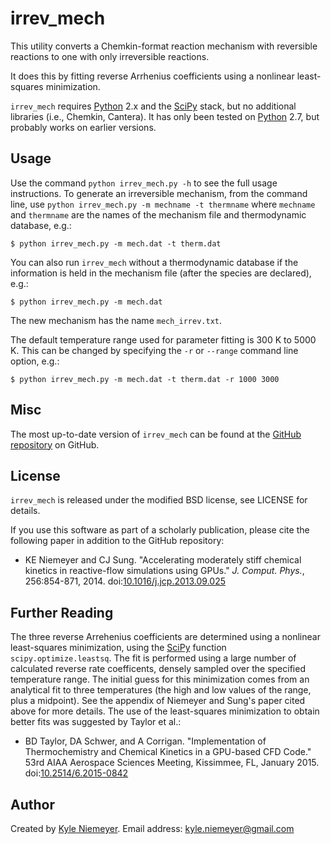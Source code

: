 irrev_mech
=======

This utility converts a Chemkin-format reaction mechanism with reversible reactions to one with only irreversible reactions.

It does this by fitting reverse Arrhenius coefficients using a nonlinear least-squares minimization.

`irrev_mech` requires [Python] 2.x and the [SciPy] stack, but no additional libraries (i.e., Chemkin, Cantera). It has only been tested on [Python] 2.7, but probably works on earlier versions.

Usage
-------

Use the command `python irrev_mech.py -h` to see the full usage instructions. To generate an irreversible mechanism, from the command line, use `python irrev_mech.py -m mechname -t thermname` where `mechname` and `thermname` are the names of the mechanism file and thermodynamic database, e.g.:

    $ python irrev_mech.py -m mech.dat -t therm.dat

You can also run `irrev_mech` without a thermodynamic database if the information is held in the mechanism file (after the species are declared), e.g.:

    $ python irrev_mech.py -m mech.dat

The new mechanism has the name `mech_irrev.txt`.

The default temperature range used for parameter fitting is 300 K to 5000 K. This can be changed by specifying the `-r` or `--range` command line option, e.g.:

    $ python irrev_mech.py -m mech.dat -t therm.dat -r 1000 3000

Misc
-------

The most up-to-date version of `irrev_mech` can be found at the [GitHub repository](https://github.com/kyleniemeyer/irrev_mech) on GitHub. 

License
-------

`irrev_mech` is released under the modified BSD license, see LICENSE for details.

If you use this software as part of a scholarly publication, please cite the following paper in addition to the GitHub repository:

 * KE Niemeyer and CJ Sung. "Accelerating moderately stiff chemical kinetics in reactive-flow simulations using GPUs." *J. Comput. Phys.*, 256:854-871, 2014. doi:[10.1016/j.jcp.2013.09.025](http://dx.doi.org/10.1016/j.jcp.2013.09.025) 
 
Further Reading
---------------

The three reverse Arrehenius coefficients are determined using a nonlinear least-squares minimization, using the [SciPy] function `scipy.optimize.leastsq`. The fit is performed using a large number of calculated reverse rate coefficents, densely sampled over the specified temperature range. The initial guess for this minimization comes from an analytical fit to three temperatures (the high and low values of the range, plus a midpoint). See the appendix of Niemeyer and Sung's paper cited above for more details. The use of the least-squares minimization to obtain better fits was suggested by Taylor et al.:

 * BD Taylor, DA Schwer, and A Corrigan. "Implementation of Thermochemistry and Chemical Kinetics in a GPU-based CFD Code." 53rd AIAA Aerospace Sciences Meeting, Kissimmee, FL, January 2015. doi:[10.2514/6.2015-0842](http://dx.doi.org/10.2514/6.2015-0842)

Author
------

Created by [Kyle Niemeyer](http://kyleniemeyer.com). Email address: [kyle.niemeyer@gmail.com](mailto:kyle.niemeyer@gmail.com)


[Python]: http://python.org/
[SciPy]: http://scipy.org/